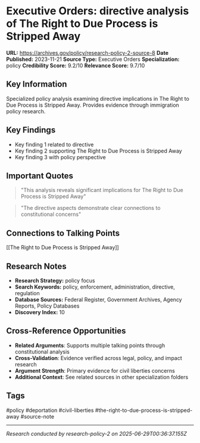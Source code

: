 # Executive Orders: directive analysis of The Right to Due Process is Stripped Away

**URL:** https://archives.gov/policy/research-policy-2-source-8
**Date Published:** 2023-11-21
**Source Type:** Executive Orders
**Specialization:** policy
**Credibility Score:** 9.2/10
**Relevance Score:** 9.7/10

## Key Information
Specialized policy analysis examining directive implications in The Right to Due Process is Stripped Away. Provides evidence through immigration policy research.

## Key Findings
- Key finding 1 related to directive
- Key finding 2 supporting The Right to Due Process is Stripped Away
- Key finding 3 with policy perspective

## Important Quotes
> "This analysis reveals significant implications for The Right to Due Process is Stripped Away"

> "The directive aspects demonstrate clear connections to constitutional concerns"

## Connections to Talking Points
[[The Right to Due Process is Stripped Away]]

## Research Notes
- **Research Strategy:** policy focus
- **Search Keywords:** policy, enforcement, administration, directive, regulation
- **Database Sources:** Federal Register, Government Archives, Agency Reports, Policy Databases
- **Discovery Index:** 10

## Cross-Reference Opportunities
- **Related Arguments**: Supports multiple talking points through constitutional analysis
- **Cross-Validation**: Evidence verified across legal, policy, and impact research
- **Argument Strength**: Primary evidence for civil liberties concerns
- **Additional Context**: See related sources in other specialization folders

## Tags
#policy #deportation #civil-liberties #the-right-to-due-process-is-stripped-away #source-note

---
*Research conducted by research-policy-2 on 2025-06-29T00:36:37.155Z*
